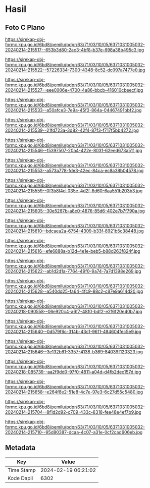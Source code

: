 # Hasil

## Foto C Plano

https://sirekap-obj-formc.kpu.go.id/6bd8/pemilu/pdpr/63/71/03/10/05/6371031005032-20240214-215517--653b3d80-2ac3-4bf8-b37e-698a38b495c3.jpg

https://sirekap-obj-formc.kpu.go.id/6bd8/pemilu/pdpr/63/71/03/10/05/6371031005032-20240214-215522--57226334-7300-4348-8c52-dc097a7477e0.jpg

https://sirekap-obj-formc.kpu.go.id/6bd8/pemilu/pdpr/63/71/03/10/05/6371031005032-20240214-215527--eee0006e-4700-4a86-bbcb-416010cbeecf.jpg

https://sirekap-obj-formc.kpu.go.id/6bd8/pemilu/pdpr/63/71/03/10/05/6371031005032-20240214-215533--a50afce3-7e9a-45f3-864a-04467491bbf2.jpg

https://sirekap-obj-formc.kpu.go.id/6bd8/pemilu/pdpr/63/71/03/10/05/6371031005032-20240214-215539--21fd723a-3d82-42f4-87f3-f717f5bb4272.jpg

https://sirekap-obj-formc.kpu.go.id/6bd8/pemilu/pdpr/63/71/03/10/05/6371031005032-20240214-215546--f5397507-20a4-422e-8031-62eed673a511.jpg

https://sirekap-obj-formc.kpu.go.id/6bd8/pemilu/pdpr/63/71/03/10/05/6371031005032-20240214-215553--a573a778-fde3-42ec-84ca-ec8a38b04578.jpg

https://sirekap-obj-formc.kpu.go.id/6bd8/pemilu/pdpr/63/71/03/10/05/6371031005032-20240214-215559--0f3b8f4d-035e-4d2f-8d60-6aa551b203b3.jpg

https://sirekap-obj-formc.kpu.go.id/6bd8/pemilu/pdpr/63/71/03/10/05/6371031005032-20240214-215605--30e5267b-a8c0-4876-85d6-402e7b7f790a.jpg

https://sirekap-obj-formc.kpu.go.id/6bd8/pemilu/pdpr/63/71/03/10/05/6371031005032-20240214-215610--bdcaea2a-6754-4309-b33f-8921b5c38448.jpg

https://sirekap-obj-formc.kpu.go.id/6bd8/pemilu/pdpr/63/71/03/10/05/6371031005032-20240214-215616--efe6888a-b12d-4e1e-beb5-b88d263f824f.jpg

https://sirekap-obj-formc.kpu.go.id/6bd8/pemilu/pdpr/63/71/03/10/05/6371031005032-20240214-215622--ab1d2d1a-7764-49f0-9a74-7a7d1398e269.jpg

https://sirekap-obj-formc.kpu.go.id/6bd8/pemilu/pdpr/63/71/03/10/05/6371031005032-20240214-215628--a540dd25-fa64-4fc9-88c2-c87e9a614d20.jpg

https://sirekap-obj-formc.kpu.go.id/6bd8/pemilu/pdpr/63/71/03/10/05/6371031005032-20240218-090558--06e920c4-a6f7-48f0-bdf2-e2f6f20e40b7.jpg

https://sirekap-obj-formc.kpu.go.id/6bd8/pemilu/pdpr/63/71/03/10/05/6371031005032-20240214-215640--0d579f6c-314b-43c1-9611-484604fec5e9.jpg

https://sirekap-obj-formc.kpu.go.id/6bd8/pemilu/pdpr/63/71/03/10/05/6371031005032-20240214-215646--3e132b61-3357-4138-b369-84039f120323.jpg

https://sirekap-obj-formc.kpu.go.id/6bd8/pemilu/pdpr/63/71/03/10/05/6371031005032-20240218-085739--aa2f9dd0-97f0-4811-a04d-d4fb2dec157d.jpg

https://sirekap-obj-formc.kpu.go.id/6bd8/pemilu/pdpr/63/71/03/10/05/6371031005032-20240214-215658--e264f8e2-51e8-4c7e-97e3-6c27d55c5480.jpg

https://sirekap-obj-formc.kpu.go.id/6bd8/pemilu/pdpr/63/71/03/10/05/6371031005032-20240214-215704--8f1d2d92-c709-433c-8318-fee48e4ef7b9.jpg

https://sirekap-obj-formc.kpu.go.id/6bd8/pemilu/pdpr/63/71/03/10/05/6371031005032-20240214-215710--95d80387-dcaa-4c07-a31e-0cf2cad606eb.jpg


## Metadata

| Key        | Value               |
| ---------- | ------------------- |
| Time Stamp | 2024-02-19 06:21:02 |
| Kode Dapil | 6302                |



